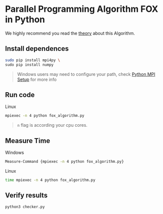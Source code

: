# Parallel Programming Algorithm FOX in Python

We highly recommend you read the [theory](https://www.cs.csi.cuny.edu/~gu/teaching/courses/csc76010/slides/Matrix%20Multiplication%20by%20Nur.pdf) about this Algorithm.

## Install dependences

```bash
sudo pip install mpi4py \
sudo pip install numpy
```

> Windows users may need to configure your path, check [Python MPI Setup](https://nyu-cds.github.io/python-mpi/setup/) for more info

## Run code

Linux

```bash
mpiexec -n 4 python fox_algorithm.py
```

> `n` flag is according your cpu cores.

## Measure Time

Windows

```bash
Measure-Command {mpiexec -n 4 python fox_algorithm.py}
```

Linux

```bash
time mpiexec -n 4 python fox_algorithm.py
```

## Verify results

```bash
python3 checker.py
```
